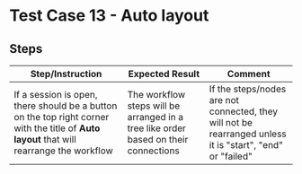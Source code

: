 # Test Case 13 - Auto layout

## Steps

| Step/Instruction | Expected Result | Comment |
|------------------|-----------------|---------|
| If a session is open, there should be a button on the top right corner with the title of **Auto layout** that will rearrange the workflow | The workflow steps will be arranged in a tree like order based on their connections | If the steps/nodes are not connected, they will not be rearranged unless it is "start", "end" or "failed" ||
